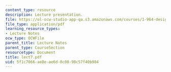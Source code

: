 ```yaml
---
content_type: resource
description: Lecture presentation.
file: https://ol-ocw-studio-app-qa.s3.amazonaws.com/courses/1-964-design-for-sustainability-fall-2006/5f1c7066ae8eae6d0c0898c57f40b984_lect7.pdf
file_type: application/pdf
learning_resource_types:
- Lecture Notes
ocw_type: OCWFile
parent_title: Lecture Notes
parent_type: CourseSection
resourcetype: Document
title: lect7.pdf
uid: 5f1c7066-ae8e-ae6d-0c08-98c57f40b984
---
```

